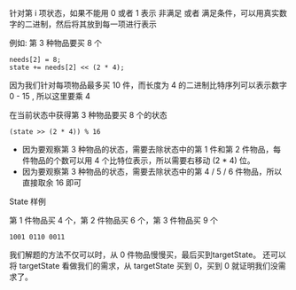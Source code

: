 针对第 i 项状态，如果不能用 0 或者 1 表示 非满足 或者 满足条件，可以用真实数字的二进制，然后将其放到每一项进行表示

例如:
    第 3 种物品要买 8 个
```    
needs[2] = 8;
state += needs[2] << (2 * 4);
```

因为我们针对每项物品最多买 10 件，而长度为 4 的二进制比特序列可以表示数字 0 - 15 , 所以这里要乘 4

在当前状态中获得第 3 种物品要买 8 个的状态

```    
(state >> (2 * 4)) % 16
```
- 因为要观察第 3 种物品的状态，需要去除状态中的第 1 件和第 2 件物品，每件物品的个数可以用 4 个比特位表示，所以需要右移动 (2 * 4) 位。
- 因为要观察第 3 种物品的状态，需要去除状态中的第 4 / 5 / 6 件物品，所以直接取余 16 即可

State 样例

第 1 件物品买 4 个，第 2 件物品买 6 个，第 3 件物品买 9 个
```
1001 0110 0011 
```

我们解题的方法不仅可以时，从 0 件物品慢慢买，最后买到targetState。
还可以将 targetState 看做我们的需求，从 targetState 买到 0，买到 0 就证明我们没需求了。


